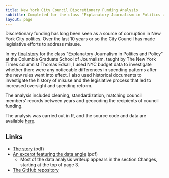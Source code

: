 ```yaml
---
title: New York City Council Discretionary Funding Analysis
subtitle: Completed for the class "Explanatory Journalism in Politics and Policy," taught by Thomas Edsall
layout: page
---
```


Discretionary funding has long been seen as a source of corruption in New York
City politics. Over the last 10 years or so the City Council has made
legislative efforts to address misuse.

In my [final story](/files/council-spending.pdf) for the class "Explanatory
Journalism in Politics and Policy" at the Columbia Graduate School of
Journalism, taught by The New York Times columnist Thomas Edsall, I used NYC
budget data to investigate whether there were any noticeable differences in
spending patterns after the new rules went into effect. I also used historical
documents to investigate the history of misuse and the legislative process that
led to increased oversight and spending reform.

The analysis included cleaning, standardization, matching council members'
records between years and geocoding the recipients of council funding.

The analysis was carried out in R, and the source code and data are available
[here](https://github.com/jonahsmith/discretionary-funding).

## Links

* [The story](/assets/files/council-spending.pdf) (pdf)
* [An excerpt featuring the data angle](/assets/files/spending-excerpt.pdf) (pdf)
    * Most of the data analysis writeup appears in the section Changes, starting at the top of page 3.
* [The GitHub repository](https://github.com/jonahsmith/discretionary-funding)